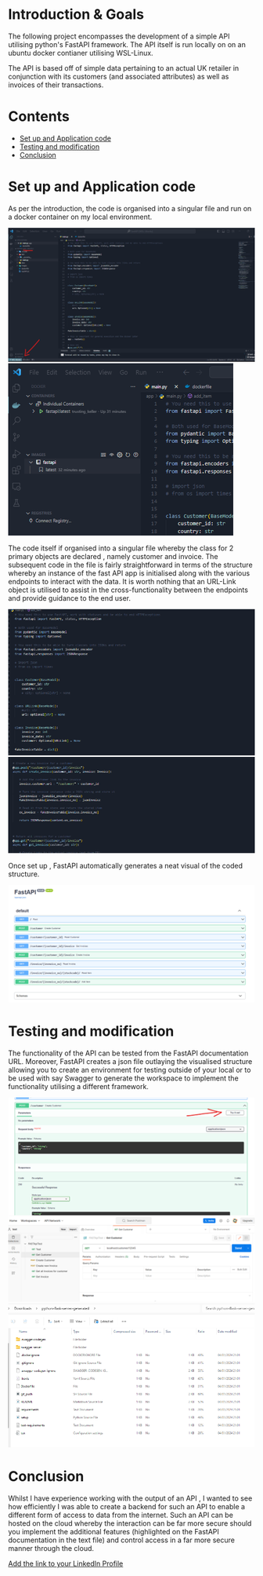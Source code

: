 # Introduction & Goals
The following project encompasses the development of a simple API utilising python's FastAPI framework. The API itself is run locally on on an ubuntu docker contianer utilising WSL-Linux.

The API is based off of simple data pertaining to an actual UK retailer in conjunction with its customers (and associated attributes) as well as invoices of their transactions. 

# Contents
- [Set up and Application code](#Set-up-and-Application-code)
- [Testing and modification](#Testing-and-modification)
- [Conclusion](#Conclusion)

# Set up and Application code 
As per the introduction, the code is organised into a singular file and run on a docker container on my local environment. 

![](/Visualisations/SetUp1.png)
![](/Visualisations/SetUp2.png)

The code itself if organised into a singular file whereby the class for 2 primary objects are declared , namely customer and invoice. 
The subsequent code in the file is fairly straightforward in terms of the structure whereby an instance of the fast API app is initialised along with the various endpoints to interact with the data. 
It is worth nothing that an URL-Link object is utilised to assist in the cross-functionality between the endpoints and provide guidance to the end user. 

![](/Visualisations/Code1.png)
![](/Visualisations/Code2.png)

Once set up , FastAPI automatically generates a neat visual of the coded structure. 

![](/Visualisations/AutoDocumentation.png)

# Testing and modification 
The functionality of the API can be tested from the FastAPI documentation URL. Moreover, FastAPI creates a json file outlaying the visualised structure allowing you to create an environment for testing outside of your local or to be used with say Swagger to generate the workspace to implement the functionality utilising a different framework. 

![](/Visualisations/TestAPI_localhost.png)
![](/Visualisations/UsingPostMan.png)
![](/Visualisations/SwaggerOutput.png)

# Conclusion

Whilst I have experience working with the output of an API , I wanted to see how efficiently I was able to create a backend for such an API to enable a different form of access to data from the internet. 
Such an API can be hosted on the cloud whereby the interaction can be far more secure should you implement the additional features (highlighted on the FastAPI documentation in the text file) and control access in a far more secure manner through the cloud. 

[Add the link to your LinkedIn Profile](https://www.linkedin.com/in/jeremie-verdoodt-7832a4166)
